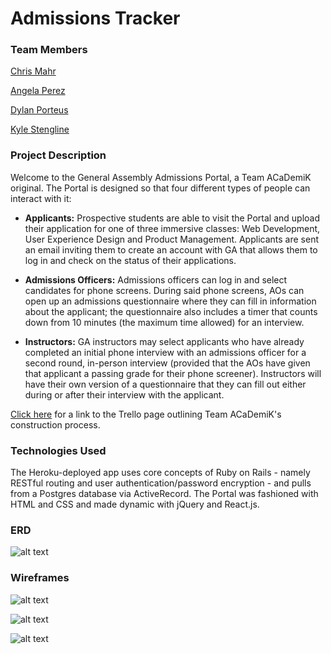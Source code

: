 # Admissions Tracker

### Team Members

[Chris Mahr](https://github.com/cmahrtian)

[Angela Perez](https://github.com/anfperez)

[Dylan Porteus](https://github.com/dylanporteus)

[Kyle Stengline](https://github.com/kyledavid1)

### Project Description

Welcome to the General Assembly Admissions Portal, a Team ACaDemiK original. The Portal is designed so that four different types of people can interact with it:

* **Applicants:** Prospective students are able to visit the Portal and upload their application for one of three immersive classes: Web Development, User Experience Design and Product Management. Applicants are sent an email inviting them to create an account with GA that allows them to log in and check on the status of their applications.

* **Admissions Officers:** Admissions officers can log in and select candidates for phone screens. During said phone screens, AOs can open up an admissions questionnaire where they can fill in information about the applicant; the questionnaire also includes a timer that counts down from 10 minutes (the maximum time allowed) for an interview.

* **Instructors:** GA instructors may select applicants who have already completed an initial phone interview with an admissions officer for a second round, in-person interview (provided that the AOs have given that applicant a passing grade for their phone screener). Instructors will have their own version of a questionnaire that they can fill out either during or after their interview with the applicant.

[Click here](https://trello.com/b/ILb7GTV0/admissions-tracker) for a link to the Trello page outlining Team ACaDemiK's construction process.

### Technologies Used

The Heroku-deployed app uses core concepts of Ruby on Rails - namely RESTful routing and user authentication/password encryption - and pulls from a Postgres database via ActiveRecord. The Portal was fashioned with HTML and CSS and made dynamic with jQuery and React.js.

### ERD

![alt text](https://files.slack.com/files-tmb/T0351JZQ0-F0LRKADDY-cb9c45e5df/img_7640_1024.jpg)

### Wireframes

![alt text](https://lh6.googleusercontent.com/F3qc-fXnAHoHsoGtd0fQMLh6chJPowM39su1_iTAkhe6XMZb-HuohPPkSaeMi8fC0Sej4w=w1416-h602)

![alt text](https://lh6.googleusercontent.com/MoAr3CbPcIbk3HO2hFNmKAfL-KFBBMZTy1KWG-uiWpo4JUIbTlEaFQZPKE8Tj7HfRs4Ksg=w1416-h602)

![alt text](https://lh6.googleusercontent.com/glkF5FMJVfUoDkT0BfzSbPPc0cUzjnSk9hPpeMPGL3Cxfm5FHnsB0M4kKmigaHwc0DPqoQ=w1416-h602)